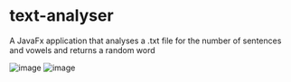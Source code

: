 # text-analyser
A JavaFx application that analyses a .txt file for the number of sentences and vowels and returns a random word

![image](https://github.com/Valthefirst/text-analyser/assets/91992902/d6555f0f-9eaa-40b7-a6a1-10f3ba6af0fa)
![image](https://github.com/Valthefirst/text-analyser/assets/91992902/c3806a52-a250-4938-8951-45c9bd75339d)
